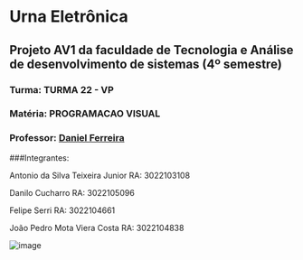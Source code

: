 # Urna Eletrônica

## Projeto AV1 da faculdade de Tecnologia e Análise de desenvolvimento de sistemas (4º semestre)

### Turma: TURMA 22 - VP

### Matéria: PROGRAMACAO VISUAL

### Professor: [Daniel Ferreira](https://github.com/DanielGTI/)

###Integrantes:

Antonio da Silva Teixeira Junior RA: 3022103108

Danilo Cucharro RA: 3022105096

Felipe Serri RA: 3022104661

João Pedro Mota Viera Costa RA: 3022104838

![image](https://github.com/danilocucharro/UrnaAV1/assets/53611163/cd95158d-8bd2-4aae-bdda-78a313383204)
